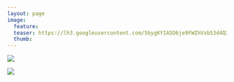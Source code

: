 ```yaml
---
layout: page
image:
  feature:
  teaser: https://lh3.googleusercontent.com/5bygKYIA5D6je9FWZhVsbS3d4Q2Sg8wSWymlGyZA6jQ=w245-h184-no
  thumb:
---
```


![](https://lh3.googleusercontent.com/AE_-fFeGRVwjOzCWu3L9YSalNTfzmfcePYdFW4ztQ-U=w800)

![](https://lh3.googleusercontent.com/rUqlRXlSzUPih0DgWqGmCcq287sB42u1yeqn2uG2JAo=w800)
